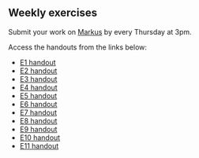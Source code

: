 ## Weekly exercises

Submit your work on [Markus](https://markus.teach.cs.toronto.edu/markus/) by every Thursday at 3pm.

Access the handouts from the links below:

- [E1 handout](./?source=e1)
- [E2 handout](./?source=e2)
- [E3 handout](./?source=e3)
- [E4 handout](./?source=e4)
- [E5 handout](./?source=e5)
- [E6 handout](./?source=e6)
- [E7 handout](./?source=e7)
- [E8 handout](./?source=e8)
- [E9 handout](./?source=e9)
- [E10 handout](./?source=e10)
- [E11 handout](./?source=e11)
